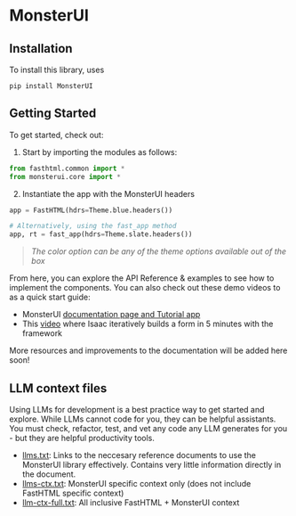 # MonsterUI


<!-- WARNING: THIS FILE WAS AUTOGENERATED! DO NOT EDIT! -->

## Installation

To install this library, uses

`pip install MonsterUI`

## Getting Started

To get started, check out:

1.  Start by importing the modules as follows:

``` python
from fasthtml.common import *
from monsterui.core import *
```

2.  Instantiate the app with the MonsterUI headers

``` python
app = FastHTML(hdrs=Theme.blue.headers())

# Alternatively, using the fast_app method
app, rt = fast_app(hdrs=Theme.slate.headers())
```

> *The color option can be any of the theme options available out of the
> box*

From here, you can explore the API Reference & examples to see how to
implement the components. You can also check out these demo videos to as
a quick start guide:

- MonsterUI [documentation page and Tutorial
  app](https://monsterui.answer.ai/tutorial_app)
- This
  [video](https://www.loom.com/share/0916e8a95d524c43a4d100ee85157624?sid=9be07e55-c962-4dbd-978c-aa6a0bcee7b3)
  where Isaac iteratively builds a form in 5 minutes with the framework

More resources and improvements to the documentation will be added here
soon!

## LLM context files

Using LLMs for development is a best practice way to get started and
explore. While LLMs cannot code for you, they can be helpful assistants.
You must check, refactor, test, and vet any code any LLM generates for
you - but they are helpful productivity tools.

- [llms.txt](https://raw.githubusercontent.com/AnswerDotAI/monsterui/refs/heads/main/nbs/llms.txt):
  Links to the neccesary reference documents to use the MonsterUI
  library effectively. Contains very little information directly in the
  document.
- [llms-ctx.txt](https://raw.githubusercontent.com/AnswerDotAI/monsterui/refs/heads/main/nbs/llms-ctx.txt):
  MonsterUI specific context only (does not include FastHTML specific
  context)
- [llm-ctx-full.txt](https://raw.githubusercontent.com/AnswerDotAI/monsterui/refs/heads/main/nbs/llms-ctx-full.txt):
  All inclusive FastHTML + MonsterUI context
